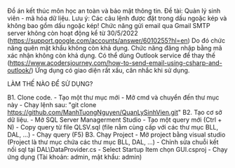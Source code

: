 Đồ án kết thúc môn học an toàn và bảo mật thông tin.
Đề tài: Quản lý sinh viên - mã hóa dữ liệu.
Lưu ý: Các câu lệnh được đặt trong dấu ngoặc kép và không bao gồm dấu ngoặc kép!
Chức năng gửi email qua Gmail SMTP server không còn hoạt động kể từ 30/5/2022 (https://support.google.com/accounts/answer/6010255?hl=en)
Do đó chức năng quên mật khẩu không còn khả dụng.
Chức năng đăng nhập bằng mã xác nhận không còn khả dụng.
Có thể dùng Outlook service để thay thế (https://www.acodersjourney.com/how-to-send-email-using-csharp-and-outlook/)
Ứng dụng có giao diện rất xấu, cân nhắc khi sử dụng.


LÀM THẾ NÀO ĐỂ SỬ DỤNG?


B1. Clone code.
	- Tạo một thư mục mới
	- Mở cmd và chuyển đến thư mục này
	- Chạy lệnh sau: "git clone https://github.com/ManhTuongNguyen/QuanLySinhVien.git"
B2. Tạo cơ sở dữ liệu.
	- Mở SQL Server Managerment Studio
	- Tạo một query mới (Ctrl + N)
	- Copy query từ file QLSV.sql (file nằm cùng cấp với các thư mục BLL, DAL, ...)
	- Chạy query (F5)
B3. Chạy Project
	- Mở project bằng visual studio (Project là thư mục chứa các thư mục BLL, DAL, ...)
	- Chỉnh sửa chuỗi kết nối sql tại DAL\DataProvider.cs
	- Select Startup Item chọn GUI.csproj
	- Chạy ứng dụng (Tài khoản: admin, mật khẩu: admin)